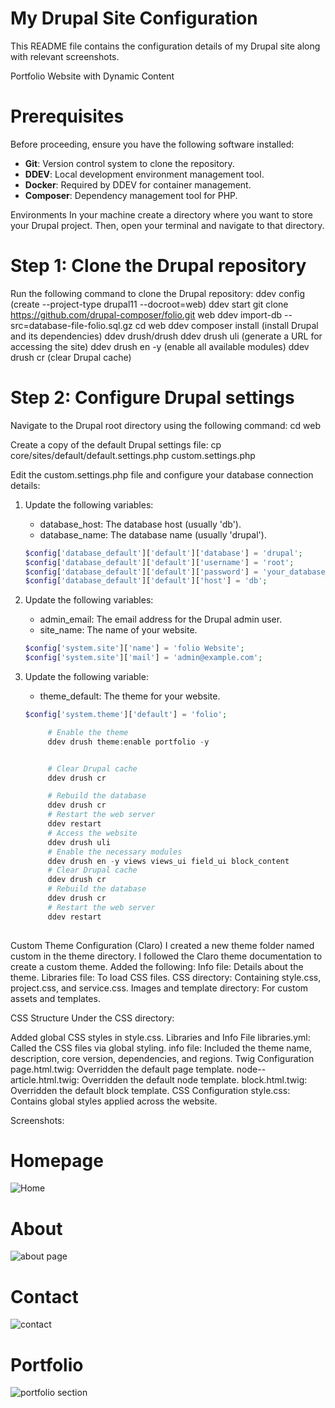 # My Drupal Site Configuration  
This README file contains the configuration details of my Drupal site along with relevant screenshots. 

Portfolio Website with Dynamic Content  

# Prerequisites  

Before proceeding, ensure you have the following software installed:  

- **Git**: Version control system to clone the repository.  
- **DDEV**: Local development environment management tool.  
- **Docker**: Required by DDEV for container management.  
- **Composer**: Dependency management tool for PHP.  

Environments
In your machine create a directory where you want to store your Drupal project. Then, open your terminal and navigate to that directory.
# Step 1: Clone the Drupal repository

Run the following command to clone the Drupal repository:
ddev config (create --project-type drupal11 --docroot=web)
ddev start
git clone https://github.com/drupal-composer/folio.git web
ddev import-db --src=database-file-folio.sql.gz 
cd web
ddev composer install (install Drupal and its dependencies)
ddev drush/drush
ddev drush uli (generate a URL for accessing the site)
ddev drush en -y (enable all available modules)
ddev drush cr (clear Drupal cache)

# Step 2: Configure Drupal settings

Navigate to the Drupal root directory using the following command:
cd web

Create a copy of the default Drupal settings file:
cp core/sites/default/default.settings.php custom.settings.php

Edit the custom.settings.php file and configure your database connection details:

1. Update the following variables:
   - database_host: The database host (usually 'db').
   - database_name: The database name (usually 'drupal').   

   ```php
   $config['database_default']['default']['database'] = 'drupal';
   $config['database_default']['default']['username'] = 'root';
   $config['database_default']['default']['password'] = 'your_database_password';
   $config['database_default']['default']['host'] = 'db';
   ```

2. Update the following variables:
   - admin_email: The email address for the Drupal admin user.
   - site_name: The name of your website.
   ```php
   $config['system.site']['name'] = 'folio Website';
   $config['system.site']['mail'] = 'admin@example.com';
   ```

3. Update the following variable:
   - theme_default: The theme for your website.
   ```php
   $config['system.theme']['default'] = 'folio';

        # Enable the theme
        ddev drush theme:enable portfolio -y


        # Clear Drupal cache
        ddev drush cr

        # Rebuild the database
        ddev drush cr
        # Restart the web server
        ddev restart
        # Access the website
        ddev drush uli
        # Enable the necessary modules
        ddev drush en -y views views_ui field_ui block_content
        # Clear Drupal cache
        ddev drush cr
        # Rebuild the database
        ddev drush cr
        # Restart the web server
        ddev restart
        

Custom Theme Configuration (Claro)
I created a new theme folder named custom in the theme directory.
I followed the Claro theme documentation to create a custom theme.
Added the following:
Info file: Details about the theme.
Libraries file: To load CSS files.
CSS directory: Containing style.css, project.css, and service.css.
Images and template directory: For custom assets and templates.


  CSS Structure
Under the CSS directory:

Added global CSS styles in style.css.
Libraries and Info File
libraries.yml: Called the CSS files via global styling.
info file: Included the theme name, description, core version, dependencies, and regions.
Twig Configuration
page.html.twig: Overridden the default page template.
node--article.html.twig: Overridden the default node template.
block.html.twig: Overridden the default block template.
CSS Configuration
style.css: Contains global styles applied across the website.

Screenshots:

# Homepage
![Home](home.png)
# About
![about page](about.png)
# Contact
![contact](contact.png)
# Portfolio
![portfolio section](portfolio.png)

